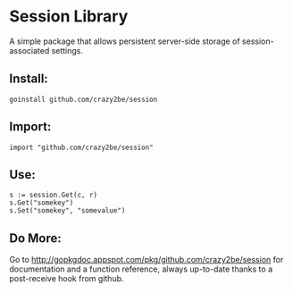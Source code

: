 Session Library
===============

A simple package that allows persistent server-side storage of session-associated settings.

Install:
--------

	goinstall github.com/crazy2be/session

Import:
-------

	import "github.com/crazy2be/session"

Use:
----

	s := session.Get(c, r)
	s.Get("somekey")
	s.Set("somekey", "somevalue")

Do More:
--------
Go to http://gopkgdoc.appspot.com/pkg/github.com/crazy2be/session for documentation and a function reference, always up-to-date thanks to a post-receive hook from github.